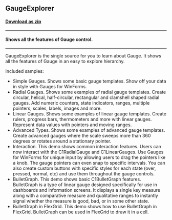 ## GaugeExplorer
#### [Download as zip](https://grapecity.github.io/DownGit/#/home?url=https://github.com/GrapeCity/ComponentOne-WinForms-Samples/tree/master/Next\Gauge\CS\DashboardLayoutExplorer)
____
#### Shows all the features of Gauge control.
____
GaugeExplorer is the single source for you to learn about Gauge. 
It shows all the features of Gauge in an easy to explore hierarchy.

Included samples:

* Simple Gauges.
  Shows some basic gauge templates. Show off your data in style with Gauges for WinForms.
* Radial Gauges.
  Shows some examples of radial gauge templates. Create circular, helical, half-circular, rectangular and clamshell shaped radial gauges. Add numeric counters, state indicators, ranges, multiple pointers, scales, labels, images and more.
* Linear Gauges.
  Shows some examples of linear gauge templates. Create rulers, progress bars, thermometers and more with linear gauges. Represent data values with pointers and moving ranges.
* Advanced Types.
  Shows some examples of advanced gauge templates. Create advanced gauges where the scale sweeps more than 360 degrees or rotates around a stationary pointer.
* Interaction.
  This demo shows common interaction features. Users can now interact with the C1RadialGauge and C1LinearGauges. Use Gauges for WinForms for unique input by allowing users to drag the pointers like a knob. The gauge pointers can even snap to specific intervals. You can also create custom buttons with specific styles for each state (over, pressed, normal, etc) and use them throughout the gauge controls.
* BulletGraph.
  This demo shows basic C1BulletGraph features. BulletGraph is a type of linear gauge designed specifically for use in dashboards and information screens. It displays a single key measure along with a comparative measure and qualitative ranges to instantly signal whether the measure is good, bad, or in some other state.
* BulletGraph in FlexGrid.
  This demo shows how to use BulletGraph in FlexGrid. BulletGraph can be used in FlexGrid to draw it in a cell.